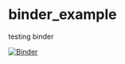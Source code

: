 # binder_example
testing binder

[![Binder](https://mybinder.org/badge_logo.svg)](https://mybinder.org/v2/gh/sugarjo/binder_example/tree/main/HEAD)
